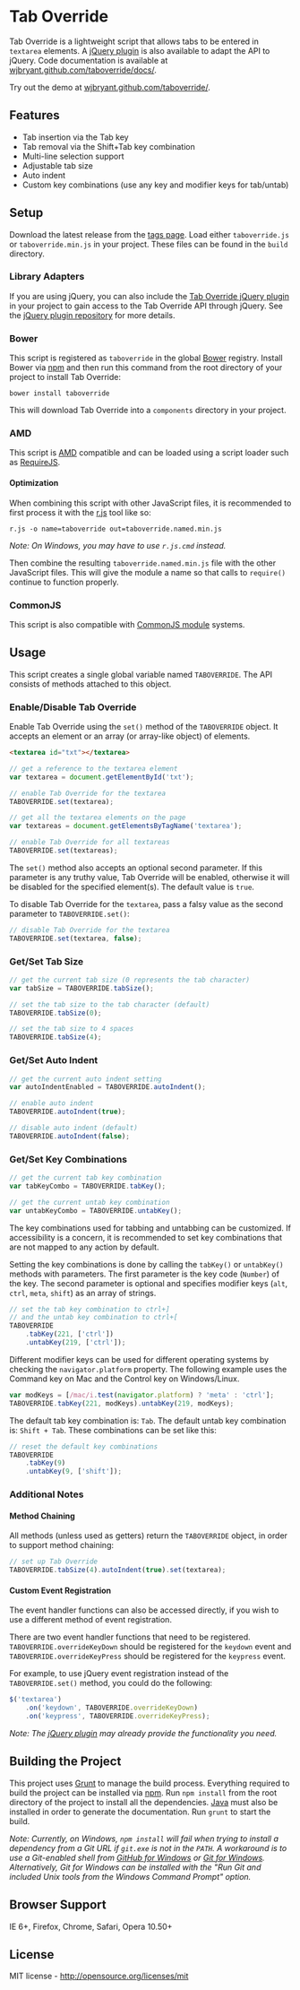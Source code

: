 # Tab Override

Tab Override is a lightweight script that allows tabs to be entered in
`textarea` elements. A
[jQuery plugin](https://github.com/wjbryant/jquery.taboverride "Tab Override jQuery plugin")
is also available to adapt the API to jQuery. Code documentation is available at
[wjbryant.github.com/taboverride/docs/](http://wjbryant.github.com/taboverride/docs/symbols/TABOVERRIDE.html "Tab Override Code Documentation").

Try out the demo at
[wjbryant.github.com/taboverride/](http://wjbryant.github.com/taboverride/ "Tab Override Demo").

## Features

* Tab insertion via the Tab key
* Tab removal via the Shift+Tab key combination
* Multi-line selection support
* Adjustable tab size
* Auto indent
* Custom key combinations (use any key and modifier keys for tab/untab)

## Setup

Download the latest release from the [tags page](https://github.com/wjbryant/taboverride/tags).
Load either `taboverride.js` or `taboverride.min.js` in your project. These files
can be found in the `build` directory.

### Library Adapters

If you are using jQuery, you can also include the
[Tab Override jQuery plugin](https://github.com/wjbryant/jquery.taboverride)
in your project to gain access to the Tab Override API through jQuery. See the
[jQuery plugin repository](https://github.com/wjbryant/jquery.taboverride)
for more details.

### Bower

This script is registered as `taboverride` in the global [Bower](http://twitter.github.com/bower/)
registry. Install Bower via [npm](https://npmjs.org/doc/README.html) and then
run this command from the root directory of your project to install Tab Override:

```
bower install taboverride
```

This will download Tab Override into a `components` directory in your project.

### AMD

This script is [AMD](https://github.com/amdjs/amdjs-api/wiki/AMD) compatible and
can be loaded using a script loader such as [RequireJS](http://requirejs.org/).

#### Optimization

When combining this script with other JavaScript files, it is recommended to
first process it with the [r.js](https://github.com/jrburke/r.js) tool like so:

```
r.js -o name=taboverride out=taboverride.named.min.js
```

*Note: On Windows, you may have to use `r.js.cmd` instead.*

Then combine the resulting `taboverride.named.min.js` file with the other
JavaScript files. This will give the module a name so that calls to `require()`
continue to function properly.

### CommonJS

This script is also compatible with [CommonJS module](http://wiki.commonjs.org/wiki/Modules)
systems.

## Usage

This script creates a single global variable named `TABOVERRIDE`. The API
consists of methods attached to this object.

### Enable/Disable Tab Override

Enable Tab Override using the `set()` method of the `TABOVERRIDE` object. It
accepts an element or an array (or array-like object) of elements.

```html
<textarea id="txt"></textarea>
```

```javascript
// get a reference to the textarea element
var textarea = document.getElementById('txt');

// enable Tab Override for the textarea
TABOVERRIDE.set(textarea);
```

```javascript
// get all the textarea elements on the page
var textareas = document.getElementsByTagName('textarea');

// enable Tab Override for all textareas
TABOVERRIDE.set(textareas);
```

The `set()` method also accepts an optional second parameter. If this
parameter is any truthy value, Tab Override will be enabled, otherwise it will
be disabled for the specified element(s). The default value is `true`.

To disable Tab Override for the `textarea`, pass a falsy value as the second
parameter to `TABOVERRIDE.set()`:

```javascript
// disable Tab Override for the textarea
TABOVERRIDE.set(textarea, false);
```

### Get/Set Tab Size

```javascript
// get the current tab size (0 represents the tab character)
var tabSize = TABOVERRIDE.tabSize();
```

```javascript
// set the tab size to the tab character (default)
TABOVERRIDE.tabSize(0);

// set the tab size to 4 spaces
TABOVERRIDE.tabSize(4);
```

### Get/Set Auto Indent

```javascript
// get the current auto indent setting
var autoIndentEnabled = TABOVERRIDE.autoIndent();
```

```javascript
// enable auto indent
TABOVERRIDE.autoIndent(true);

// disable auto indent (default)
TABOVERRIDE.autoIndent(false);
```

### Get/Set Key Combinations

```javascript
// get the current tab key combination
var tabKeyCombo = TABOVERRIDE.tabKey();

// get the current untab key combination
var untabKeyCombo = TABOVERRIDE.untabKey();
```

The key combinations used for tabbing and untabbing can be customized. If
accessibility is a concern, it is recommended to set key combinations that are
not mapped to any action by default.

Setting the key combinations is done by calling the `tabKey()` or `untabKey()`
methods with parameters. The first parameter is the key code (`Number`) of the
key. The second parameter is optional and specifies modifier keys (`alt`, `ctrl`,
`meta`, `shift`) as an array of strings.

```javascript
// set the tab key combination to ctrl+]
// and the untab key combination to ctrl+[
TABOVERRIDE
    .tabKey(221, ['ctrl'])
    .untabKey(219, ['ctrl']);
```

Different modifier keys can be used for different operating systems by checking
the `navigator.platform` property. The following example uses the Command key on
Mac and the Control key on Windows/Linux.

```javascript
var modKeys = [/mac/i.test(navigator.platform) ? 'meta' : 'ctrl'];
TABOVERRIDE.tabKey(221, modKeys).untabKey(219, modKeys);
```

The default tab key combination is: `Tab`. The default untab key combination is:
`Shift + Tab`. These combinations can be set like this:

```javascript
// reset the default key combinations
TABOVERRIDE
    .tabKey(9)
    .untabKey(9, ['shift']);
```

### Additional Notes

#### Method Chaining

All methods (unless used as getters) return the `TABOVERRIDE` object, in order
to support method chaining:

```javascript
// set up Tab Override
TABOVERRIDE.tabSize(4).autoIndent(true).set(textarea);
```

#### Custom Event Registration

The event handler functions can also be accessed directly, if you wish to use
a different method of event registration.

There are two event handler functions that need to be registered.
`TABOVERRIDE.overrideKeyDown` should be registered for the `keydown` event and
`TABOVERRIDE.overrideKeyPress` should be registered for the `keypress` event.

For example, to use jQuery event registration instead of the `TABOVERRIDE.set()`
method, you could do the following:

```javascript
$('textarea')
    .on('keydown', TABOVERRIDE.overrideKeyDown)
    .on('keypress', TABOVERRIDE.overrideKeyPress);
```

*Note: The [jQuery plugin](https://github.com/wjbryant/jquery.taboverride)
may already provide the functionality you need.*

## Building the Project

This project uses [Grunt](https://github.com/gruntjs/grunt) to manage the build
process. Everything required to build the project can be installed via
[npm](https://npmjs.org/). Run `npm install` from the root directory of the
project to install all the dependencies. [Java](http://java.com/) must also be
installed in order to generate the documentation. Run `grunt` to start the build.

*Note: Currently, on Windows, `npm install` will fail when trying to install a
dependency from a Git URL if `git.exe` is not in the `PATH`. A workaround is to
use a Git-enabled shell from [GitHub for Windows](http://windows.github.com/) or
[Git for Windows](http://msysgit.github.com/). Alternatively, Git for Windows
can be installed with the "Run Git and included Unix tools from the Windows
Command Prompt" option.*

## Browser Support

IE 6+, Firefox, Chrome, Safari, Opera 10.50+

## License

MIT license - http://opensource.org/licenses/mit
